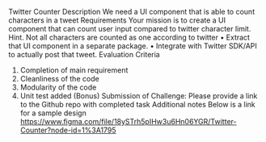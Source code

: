Twitter Counter
Description
We need a UI component that is able to count characters in a tweet
Requirements
Your mission is to create a UI component that can count user input compared to twitter character limit.
Hint. Not all characters are counted as one according to twitter
• Extract that UI component in a separate package.
• Integrate with Twitter SDK/API to actually post that tweet.
Evaluation Criteria
1. Completion of main requirement
2. Cleanliness of the code
3. Modularity of the code
4. Unit test added (Bonus)
Submission of Challenge:
Please provide a link to the Github repo with completed task
Additional notes
Below is a link for a sample design
https://www.figma.com/file/18ySTrh5pIHw3u6Hn06YGR/Twitter-Counter?node-id=1%3A1795
